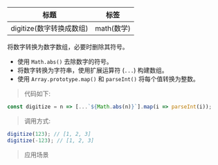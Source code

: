 |  标题   | 标签  |
|  ----  | ----  |
| digitize(数字转换成数组) | math(数学) |

将数字转换为数字数组，必要时删除其符号。

* 使用 `Math.abs()` 去除数字的符号。
* 将数字转换为字符串，使用扩展运算符 (`...`) 构建数组。
* 使用 `Array.prototype.map()` 和 `parseInt()` 将每个值转换为整数。

> 代码如下:

```js
const digitize = n => [...`${Math.abs(n)}`].map(i => parseInt(i));
```

> 调用方式:

```js
digitize(123); // [1, 2, 3]
digitize(-123); // [1, 2, 3]
```

> 应用场景